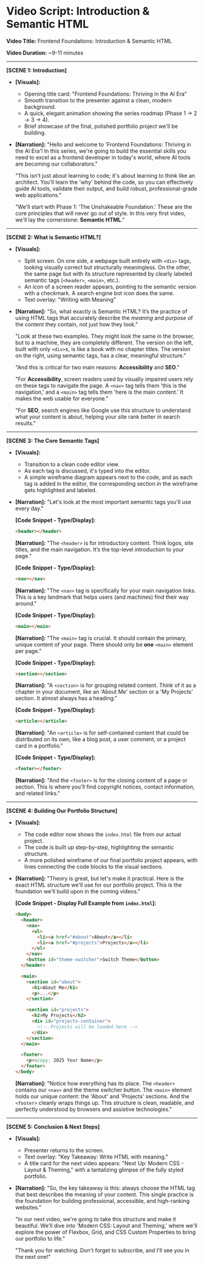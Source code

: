 # Video Script: Introduction & Semantic HTML

**Video Title:** Frontend Foundations: Introduction & Semantic HTML

**Video Duration:** ~9-11 minutes

---

**[SCENE 1: Introduction]**

*   **[Visuals]:**
    *   Opening title card: "Frontend Foundations: Thriving in the AI Era"
    *   Smooth transition to the presenter against a clean, modern background.
    *   A quick, elegant animation showing the series roadmap (Phase 1 -> 2 -> 3 -> 4).
    *   Brief showcase of the final, polished portfolio project we'll be building.
*   **[Narration]:**
    "Hello and welcome to 'Frontend Foundations: Thriving in the AI Era'! In this series, we're going to build the essential skills you need to excel as a frontend developer in today's world, where AI tools are becoming our collaborators."

    "This isn't just about learning to code; it's about learning to think like an architect. You'll learn the 'why' behind the code, so you can effectively guide AI tools, validate their output, and build robust, professional-grade web applications."

    "We'll start with Phase 1: 'The Unshakeable Foundation.' These are the core principles that will never go out of style. In this very first video, we'll lay the cornerstone: **Semantic HTML**."

---

**[SCENE 2: What is Semantic HTML?]**

*   **[Visuals]:**
    *   Split screen. On one side, a webpage built entirely with `<div>` tags, looking visually correct but structurally meaningless. On the other, the same page but with its structure represented by clearly labeled semantic tags (`<header>`, `<main>`, etc.).
    *   An icon of a screen reader appears, pointing to the semantic version with a checkmark. A search engine bot icon does the same.
    *   Text overlay: "Writing with Meaning"
*   **[Narration]:**
    "So, what exactly is Semantic HTML? It’s the practice of using HTML tags that accurately describe the *meaning* and *purpose* of the content they contain, not just how they look."

    "Look at these two examples. They might look the same in the browser, but to a machine, they are completely different. The version on the left, built with only `<div>`s, is like a book with no chapter titles. The version on the right, using semantic tags, has a clear, meaningful structure."

    "And this is critical for two main reasons: **Accessibility** and **SEO**."

    "For **Accessibility**, screen readers used by visually impaired users rely on these tags to navigate the page. A `<nav>` tag tells them 'this is the navigation,' and a `<main>` tag tells them 'here is the main content.' It makes the web usable for everyone."

    "For **SEO**, search engines like Google use this structure to understand what your content is about, helping your site rank better in search results."

---

**[SCENE 3: The Core Semantic Tags]**

*   **[Visuals]:**
    *   Transition to a clean code editor view.
    *   As each tag is discussed, it's typed into the editor.
    *   A simple wireframe diagram appears next to the code, and as each tag is added in the editor, the corresponding section in the wireframe gets highlighted and labeled.
*   **[Narration]:**
    "Let's look at the most important semantic tags you'll use every day."

    **[Code Snippet - Type/Display]:**
    ```html
    <header></header>
    ```
    **[Narration]:**
    "The `<header>` is for introductory content. Think logos, site titles, and the main navigation. It’s the top-level introduction to your page."

    **[Code Snippet - Type/Display]:**
    ```html
    <nav></nav>
    ```
    **[Narration]:**
    "The `<nav>` tag is specifically for your main navigation links. This is a key landmark that helps users (and machines) find their way around."

    **[Code Snippet - Type/Display]:**
    ```html
    <main></main>
    ```
    **[Narration]:**
    "The `<main>` tag is crucial. It should contain the primary, unique content of your page. There should only be **one** `<main>` element per page."

    **[Code Snippet - Type/Display]:**
    ```html
    <section></section>
    ```
    **[Narration]:**
    "A `<section>` is for grouping related content. Think of it as a chapter in your document, like an 'About Me' section or a 'My Projects' section. It almost always has a heading."

    **[Code Snippet - Type/Display]:**
    ```html
    <article></article>
    ```
    **[Narration]:**
    "An `<article>` is for self-contained content that could be distributed on its own, like a blog post, a user comment, or a project card in a portfolio."

    **[Code Snippet - Type/Display]:**
    ```html
    <footer></footer>
    ```
    **[Narration]:**
    "And the `<footer>` is for the closing content of a page or section. This is where you'll find copyright notices, contact information, and related links."

---

**[SCENE 4: Building Our Portfolio Structure]**

*   **[Visuals]:**
    *   The code editor now shows the `index.html` file from our actual project.
    *   The code is built up step-by-step, highlighting the semantic structure.
    *   A more polished wireframe of our final portfolio project appears, with lines connecting the code blocks to the visual sections.
*   **[Narration]:**
    "Theory is great, but let's make it practical. Here is the exact HTML structure we'll use for our portfolio project. This is the foundation we'll build upon in the coming videos."

    **[Code Snippet - Display Full Example from `index.html`]:**
    ```html
    <body>
      <header>
        <nav>
          <ul>
            <li><a href="#about">About</a></li>
            <li><a href="#projects">Projects</a></li>
          </ul>
        </nav>
        <button id="theme-switcher">Switch Theme</button>
      </header>

      <main>
        <section id="about">
          <h1>About Me</h1>
          <p>...</p>
        </section>

        <section id="projects">
          <h2>My Projects</h2>
          <div id="projects-container">
            <!-- Projects will be loaded here -->
          </div>
        </section>
      </main>

      <footer>
        <p>&copy; 2025 Your Name</p>
      </footer>
    </body>
    ```

    **[Narration]:**
    "Notice how everything has its place. The `<header>` contains our `<nav>` and the theme switcher button. The `<main>` element holds our unique content: the 'About' and 'Projects' sections. And the `<footer>` cleanly wraps things up. This structure is clean, readable, and perfectly understood by browsers and assistive technologies."

---

**[SCENE 5: Conclusion & Next Steps]**

*   **[Visuals]:**
    *   Presenter returns to the screen.
    *   Text overlay: "Key Takeaway: Write HTML with meaning."
    *   A title card for the next video appears: "Next Up: Modern CSS - Layout & Theming," with a tantalizing glimpse of the fully styled portfolio.
*   **[Narration]:**
    "So, the key takeaway is this: always choose the HTML tag that best describes the meaning of your content. This single practice is the foundation for building professional, accessible, and high-ranking websites."

    "In our next video, we're going to take this structure and make it beautiful. We'll dive into 'Modern CSS: Layout and Theming,' where we'll explore the power of Flexbox, Grid, and CSS Custom Properties to bring our portfolio to life."

    "Thank you for watching. Don't forget to subscribe, and I'll see you in the next one!"
